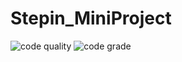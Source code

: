 # Stepin_MiniProject
![code quality](https://www.code-inspector.com/project/27734/score/svg)
![code grade](https://www.code-inspector.com/project/27734/status/svg)
